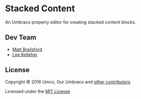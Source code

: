 # Stacked Content

An Umbraco property editor for creating stacked content blocks.
 
## Dev Team

* [Matt Brailsford](https://github.com/mattbrailsford)
* [Lee Kelleher](https://github.com/leekelleher)

## License

Copyright &copy; 2016 Umco, Our Umbraco and [other contributors](https://github.com/umco/umbraco-stacked-content/graphs/contributors)

Licensed under the [MIT License](LICENSE.md)
